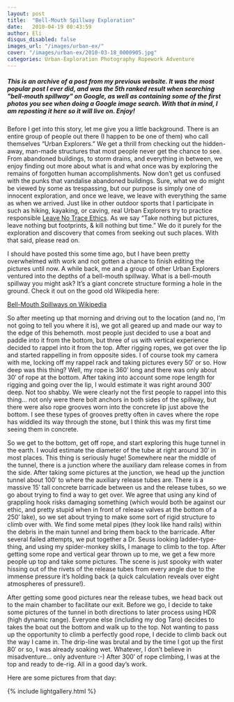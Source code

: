 ```yaml
---
layout: post
title:  "Bell-Mouth Spillway Exploration"
date:   2010-04-19 08:43:59
author: Eli
disqus_disabled: false
images_url: "/images/urban-ex/"
cover: "/images/urban-ex/2010-03-18_0000905.jpg"
categories: Urban-Exploration Photography Ropework Adventure
---
```



##### This is an archive of a post from my previous website.  It was the most popular post I ever did, and was the 5th ranked result when searching "bell-mouth spillway" on Google, as well as containing some of the first photos you see when doing a Google image search.  With that in mind, I am reposting it here so it will live on.  Enjoy!


Before I get into this story, let me give you a little background.  There is an entire group of people out there (I happen to be one of them) who call themselves “Urban Explorers.”  We get a thrill from checking out the hidden-away, man-made structures that most people never get the chance to see.  From abandoned buildings, to storm drains, and everything in between, we enjoy finding out more about what is and what once was by exploring the remains of forgotten human accomplishments.  Now don’t get us confused with the punks that vandalise abandoned buildings.  Sure, what we do might be viewed by some as trespassing, but our purpose is simply one of innocent exploration, and once we leave, we leave with everything the same as when we arrived.  Just like in other outdoor sports that I participate in such as hiking, kayaking, or caving, real Urban Explorers try to practice responsible [Leave No Trace Ethics](https://lnt.org/). As we say “Take nothing but pictures, leave nothing but footprints, & kill nothing but time.”  We do it purely for the exploration and discovery that comes from seeking out such places.  With that said, please read on.

I should have posted this some time ago, but I have been pretty overwhelmed with work and not gotten a chance to finish editing the pictures until now.  A while back, me and a group of other Urban Explorers ventured into the depths of a bell-mouth spillway.  What is a bell-mouth spillway you might ask?  It’s a giant concrete structure forming a hole in the ground.  Check it out on the good old Wikipedia here:

[Bell-Mouth Spillways on Wikipedia](https://en.wikipedia.org/wiki/Spillway#Bell-mouth_spillway)

So after meeting up that morning and driving out to the location (and no, I’m not going to tell you where it is), we got all geared up and made our way to the edge of this behemoth.  most people just decided to use a boat and paddle into it from the bottom, but three of us with vertical experience decided to rappel into it from the top.  After rigging ropes, we got over the lip and started rappelling in from opposite sides.  I of course took my camera with me, locking off my rappel rack and taking pictures every 50′ or so.   How deep was this thing?  Well, my rope is 360′ long and there was only about 30′ of rope at the bottom.  After taking into account some rope length for rigging and going over the lip, I would estimate it was right around 300′ deep.  Not too shabby.    We were clearly not the first people to rappel into this thing… not only were there bolt anchors in both sides of the spillway, but there were also rope grooves worn into the concrete lip just above the bottom.  I see these types of grooves pretty often in caves where the rope has widdled its way through the stone, but I think this was my first time seeing them in concrete.

So we get to the bottom, get off rope, and start exploring this huge tunnel in the earth.  I would estimate the diameter of the tube at right around 30′ in most places.  This thing is seriously huge!  Somewhere near the middle of the tunnel, there is a junction where the auxiliary dam release comes in from the side.  After taking some pictures at the junction, we head up the junction tunnel about 100′ to where the auxiliary release tubes are.  There is a massive 15′ tall concrete barricade between us and the release tubes, so we go about trying to find a way to get over.  We agree that using any kind of grappling hook risks damaging something (which would both be against our ethic, and pretty stupid when in front of release valves at the bottom of a 250′ lake), so we set about trying to make some sort of rigid structure to climb over with.  We find some metal pipes (they look like hand rails) within the debris in the main tunnel and bring them back to the barricade.  After several failed attempts, we put together a Dr. Seuss looking ladder-type-thing, and using my spider-monkey skills, I manage to climb to the top.  After getting some rope and vertical gear thrown up to me, we get a few more people up top and take some pictures.  The scene is just spooky with water hissing out of the rivets of the release tubes from every angle due to the immense pressure it’s holding back (a quick calculation reveals over eight atmospheres of pressure!).

After getting some good pictures near the release tubes, we head back out to the main chamber to facilitate our exit.  Before we go, I decide to take some pictures of the tunnel in both directions to later process using HDR (high dynamic range).  Everyone else (including my dog Taro) decides to takes the boat out the bottom and walk up to the top.  Not wanting to pass up the opportunity to climb a perfectly good rope, I decide to climb back out the way I came in.  The drip-line was brutal and by the time I got up the first 80′ or so, I was already soaking wet.  Whatever, I don’t believe in misadventure… only adventure  :-)   After 300′ of rope climbing, I was at the top and ready to de-rig.  All in a good day’s work.

Here are some pictures from that day:

{% include lightgallery.html %}
